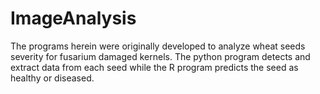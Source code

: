 # ImageAnalysis
The programs herein were originally developed to analyze wheat seeds severity for fusarium damaged kernels. The python program detects and extract data from each seed while the R program predicts the seed as healthy or diseased.
